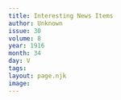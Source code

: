 ```yaml
---
title: Interesting News Items
author: Unknown
issue: 30
volume: 8
year: 1916
month: 34
day: V
tags:
layout: page.njk
image:
---
```



